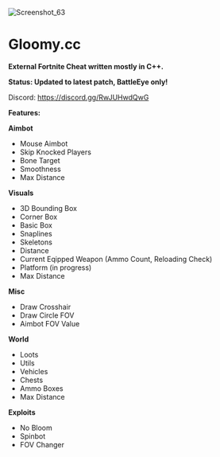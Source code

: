 ![Screenshot_63](https://user-images.githubusercontent.com/70964202/166455725-1a07a847-6e47-4fc4-985d-ca6a3eacab69.png)

# Gloomy.cc

**External Fortnite Cheat written mostly in C++.**

**Status: Updated to latest patch, BattleEye only!**

Discord: https://discord.gg/RwJUHwdQwG

**Features:**

**Aimbot**
- Mouse Aimbot
- Skip Knocked Players
- Bone Target 
- Smoothness
- Max Distance

**Visuals**
- 3D Bounding Box
- Corner Box
- Basic Box
- Snaplines
- Skeletons
- Distance
- Current Eqipped Weapon (Ammo Count, Reloading Check)
- Platform (in progress)
- Max Distance

**Misc**
- Draw Crosshair
- Draw Circle FOV
- Aimbot FOV Value

**World**
- Loots
- Utils
- Vehicles
- Chests
- Ammo Boxes
- Max Distance

**Exploits**
- No Bloom
- Spinbot
- FOV Changer
